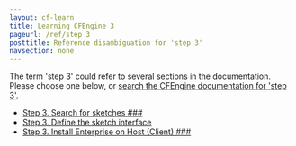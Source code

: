 ```yaml
---
layout: cf-learn
title: Learning CFEngine 3
pageurl: /ref/step 3
posttitle: Reference disambiguation for 'step 3'
navsection: none
---
```


The term 'step 3' could refer to several sections in the documentation. Please choose one below, or
[search the CFEngine documentation for 'step 3'](http://cfengine.com/docs/latest/search.html?q=step+3).

- [Step 3. Search for sketches \#\#\#](http://cfengine.com/docs/latest/guide-design-center-configure-sketches-community.html#step-3-search-for-sketches-###)
- [Step 3. Define the sketch interface](http://cfengine.com/docs/latest/guide-design-center-design-center-write-sketch-advanced.html#step-3-define-the-sketch-interface)
- [Step 3. Install Enterprise on Host (Client) \#\#\#](http://cfengine.com/docs/latest/guide-installation-and-configuration-general-installation-installation-enterprise-free-aws-rhel.html#step-3-install-enterprise-on-host-client-###)
